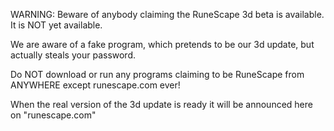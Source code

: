 WARNING: Beware of anybody claiming the RuneScape 3d beta is available. It is NOT yet available.

We are aware of a fake program, which pretends to be our 3d update, but actually steals your password.

Do NOT download or run any programs claiming to be RuneScape from ANYWHERE except runescape.com ever!

When the real version of the 3d update is ready it will be announced here on "runescape.com"

